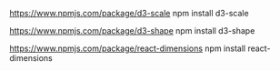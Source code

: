 ﻿https://www.npmjs.com/package/d3-scale
npm install d3-scale

https://www.npmjs.com/package/d3-shape
npm install d3-shape

https://www.npmjs.com/package/react-dimensions
npm install react-dimensions